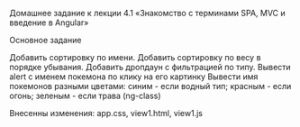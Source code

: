 Домашнее задание к лекции 4.1 «Знакомство с терминами SPA, MVC и введение в Angular»

Основное задание

Добавить сортировку по имени.
Добавить сортировку по весу в порядке убывания.
Добавить дропдаун с фильтрацией по типу.
Вывести alert с именем покемона по клику на его картинку
Вывести имя покемонов разными цветами: синим - если водный тип; красным - если огонь; зеленым - если трава (ng-class)

Внесенны изменения: app.css, view1.html, view1.js
